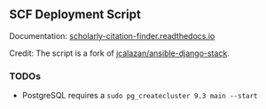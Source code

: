 ## SCF Deployment Script

Documentation: [scholarly-citation-finder.readthedocs.io](http://scholarly-citation-finder.readthedocs.io/en/latest/deployment/)

Credit: The script is a fork of [jcalazan/ansible-django-stack](https://github.com/jcalazan/ansible-django-stack).

### TODOs

* PostgreSQL requires a `sudo pg_createcluster 9.3 main --start`